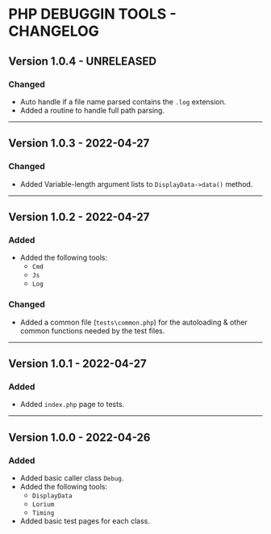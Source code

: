 # PHP DEBUGGIN TOOLS - CHANGELOG

## Version 1.0.4 - UNRELEASED

### Changed

- Auto handle if a file name parsed contains the `.log` extension.
- Added a routine to handle full path parsing.

---

## Version 1.0.3 - 2022-04-27

### Changed

- Added Variable-length argument lists to `DisplayData->data()` method.

---

## Version 1.0.2 - 2022-04-27

### Added

- Added the following tools:
  - `Cmd`
  - `Js`
  - `Log`

### Changed

- Added a common file (`tests\common.php`) for the autoloading & other common functions needed by the test files.

---

## Version 1.0.1 - 2022-04-27

### Added

- Added `index.php` page to tests.

---

## Version 1.0.0 - 2022-04-26

### Added

- Added basic caller class `Debug`.
- Added the following tools:
  - `DisplayData`
  - `Lorium`
  - `Timing`
- Added basic test pages for each class.
